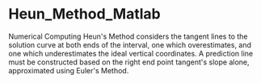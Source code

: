 # Heun_Method_Matlab
Numerical Computing
Heun's Method considers the tangent lines to the solution curve at both ends of the interval, one which overestimates, and one which underestimates the ideal vertical coordinates. A prediction line must be constructed based on the right end point tangent's slope alone, approximated using Euler's Method.
